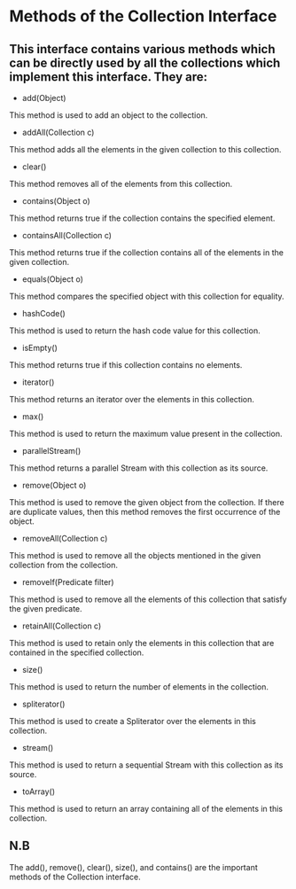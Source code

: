 # Methods of the Collection Interface

## This interface contains various methods which can be directly used by all the collections which implement this interface. They are:

- add(Object)
  
This method is used to add an object to the collection.

- addAll(Collection c)
  
This method adds all the elements in the given collection to this collection.

- clear()	

This method removes all of the elements from this collection.

- contains(Object o)	

This method returns true if the collection contains the specified element.

- containsAll(Collection c)	

This method returns true if the collection contains all of the elements in the given collection.

- equals(Object o)	

This method compares the specified object with this collection for equality.

- hashCode()	

This method is used to return the hash code value for this collection.

- isEmpty()	

This method returns true if this collection contains no elements.

- iterator()	

This method returns an iterator over the elements in this collection.

- max() 

This method is used to return the maximum value present in the collection.

- parallelStream()	

This method returns a parallel Stream with this collection as its source.

- remove(Object o)	

This method is used to remove the given object from the collection. If there are duplicate values, then this method removes the first occurrence of the object.

- removeAll(Collection c)	

This method is used to remove all the objects mentioned in the given collection from the collection.

- removeIf(Predicate filter)	

This method is used to remove all the elements of this collection that satisfy the given predicate.

- retainAll(Collection c)	

This method is used to retain only the elements in this collection that are contained in the specified collection.

- size()	

This method is used to return the number of elements in the collection.

- spliterator()	

This method is used to create a Spliterator over the elements in this collection.

- stream()
  
This method is used to return a sequential Stream with this collection as its source.

- toArray()	

This method is used to return an array containing all of the elements in this collection.

## N.B
The add(), remove(), clear(), size(), and contains() are the important methods of the Collection interface.
